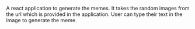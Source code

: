 A react application to generate the memes. It takes the random images from the url which is provided in the application.
User can type their text in the image to generate the meme.
